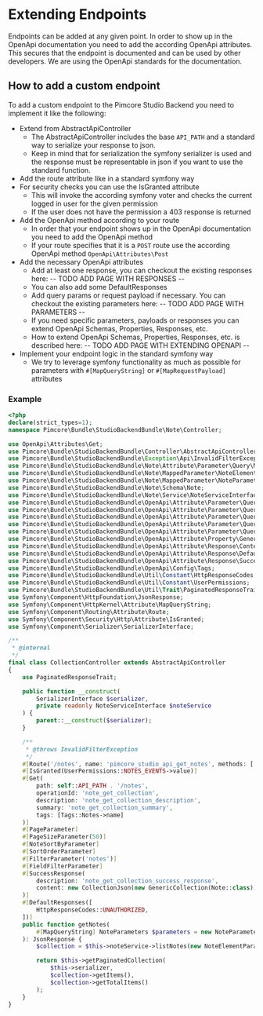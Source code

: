 # Extending Endpoints

Endpoints can be added at any given point. In order to show up in the OpenApi documentation you need to add the according OpenApi attributes.
This secures that the endpoint is documented and can be used by other developers. We are using the OpenApi standards for the documentation.

## How to add a custom endpoint

To add a custom endpoint to the Pimcore Studio Backend you need to implement it like the following:

- Extend from AbstractApiController
  - The AbstractApiController includes the base `API_PATH` and a standard way to serialize your response to json.
  - Keep in mind that for serialization the symfony serializer is used and the response must be representable in json if you want to use the standard function.
- Add the route attribute like in a standard symfony way
- For security checks you can use the IsGranted attribute
  - This will invoke the according symfony voter and checks the current logged in user for the given permission
  - If the user does not have the permission a 403 response is returned
- Add the OpenApi method according to your route
  - In order that your endpoint shows up in the OpenApi documentation you need to add the OpenApi method
  - If your route specifies that it is a `POST` route use the according OpenApi method `OpenApi\Attributes\Post`
- Add the necessary OpenApi attributes
  - Add at least one response, you can checkout the existing responses here: -- TODO ADD PAGE WITH RESPONSES --
  - You can also add some DefaultResponses
  - Add query params or request payload if necessary. You can checkout the existing parameters here: -- TODO ADD PAGE WITH PARAMETERS --
  - If you need specific parameters, payloads or responses you can extend OpenApi Schemas, Properties, Responses, etc.
  - How to extend OpenApi Schemas, Properties, Responses, etc. is described here: -- TODO ADD PAGE WITH EXTENDING OPENAPI --
- Implement your endpoint logic in the standard symfony way
  - We try to leverage symfony functionality as much as possible for parameters with `#[MapQueryString]` or `#[MapRequestPayload]` attributes

### Example
```php
<?php
declare(strict_types=1);
namespace Pimcore\Bundle\StudioBackendBundle\Note\Controller;

use OpenApi\Attributes\Get;
use Pimcore\Bundle\StudioBackendBundle\Controller\AbstractApiController;
use Pimcore\Bundle\StudioBackendBundle\Exception\Api\InvalidFilterException;
use Pimcore\Bundle\StudioBackendBundle\Note\Attribute\Parameter\Query\NoteSortByParameter;
use Pimcore\Bundle\StudioBackendBundle\Note\MappedParameter\NoteElementParameters;
use Pimcore\Bundle\StudioBackendBundle\Note\MappedParameter\NoteParameters;
use Pimcore\Bundle\StudioBackendBundle\Note\Schema\Note;
use Pimcore\Bundle\StudioBackendBundle\Note\Service\NoteServiceInterface;
use Pimcore\Bundle\StudioBackendBundle\OpenApi\Attribute\Parameter\Query\FieldFilterParameter;
use Pimcore\Bundle\StudioBackendBundle\OpenApi\Attribute\Parameter\Query\FilterParameter;
use Pimcore\Bundle\StudioBackendBundle\OpenApi\Attribute\Parameter\Query\PageParameter;
use Pimcore\Bundle\StudioBackendBundle\OpenApi\Attribute\Parameter\Query\PageSizeParameter;
use Pimcore\Bundle\StudioBackendBundle\OpenApi\Attribute\Parameter\Query\SortOrderParameter;
use Pimcore\Bundle\StudioBackendBundle\OpenApi\Attribute\Property\GenericCollection;
use Pimcore\Bundle\StudioBackendBundle\OpenApi\Attribute\Response\Content\CollectionJson;
use Pimcore\Bundle\StudioBackendBundle\OpenApi\Attribute\Response\DefaultResponses;
use Pimcore\Bundle\StudioBackendBundle\OpenApi\Attribute\Response\SuccessResponse;
use Pimcore\Bundle\StudioBackendBundle\OpenApi\Config\Tags;
use Pimcore\Bundle\StudioBackendBundle\Util\Constant\HttpResponseCodes;
use Pimcore\Bundle\StudioBackendBundle\Util\Constant\UserPermissions;
use Pimcore\Bundle\StudioBackendBundle\Util\Trait\PaginatedResponseTrait;
use Symfony\Component\HttpFoundation\JsonResponse;
use Symfony\Component\HttpKernel\Attribute\MapQueryString;
use Symfony\Component\Routing\Attribute\Route;
use Symfony\Component\Security\Http\Attribute\IsGranted;
use Symfony\Component\Serializer\SerializerInterface;

/**
 * @internal
 */
final class CollectionController extends AbstractApiController
{
    use PaginatedResponseTrait;

    public function __construct(
        SerializerInterface $serializer,
        private readonly NoteServiceInterface $noteService
    ) {
        parent::__construct($serializer);
    }

    /**
     * @throws InvalidFilterException
     */
    #[Route('/notes', name: 'pimcore_studio_api_get_notes', methods: ['GET'])]
    #[IsGranted(UserPermissions::NOTES_EVENTS->value)]
    #[Get(
        path: self::API_PATH . '/notes',
        operationId: 'note_get_collection',
        description: 'note_get_collection_description',
        summary: 'note_get_collection_summary',
        tags: [Tags::Notes->name]
    )]
    #[PageParameter]
    #[PageSizeParameter(50)]
    #[NoteSortByParameter]
    #[SortOrderParameter]
    #[FilterParameter('notes')]
    #[FieldFilterParameter]
    #[SuccessResponse(
        description: 'note_get_collection_success_response',
        content: new CollectionJson(new GenericCollection(Note::class))
    )]
    #[DefaultResponses([
        HttpResponseCodes::UNAUTHORIZED,
    ])]
    public function getNotes(
        #[MapQueryString] NoteParameters $parameters = new NoteParameters()
    ): JsonResponse {
        $collection = $this->noteService->listNotes(new NoteElementParameters(), $parameters);

        return $this->getPaginatedCollection(
            $this->serializer,
            $collection->getItems(),
            $collection->getTotalItems()
        );
    }
}
```